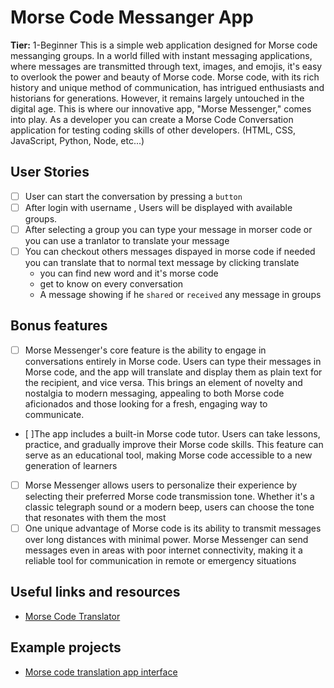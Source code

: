 # Morse Code Messanger App

**Tier:** 1-Beginner
This is a simple web application designed for Morse code messanging groups. In a world filled with instant messaging applications, where messages are transmitted through text, images, and emojis, it's easy to overlook the power and beauty of Morse code. Morse code, with its rich history and unique method of communication, has intrigued enthusiasts and historians for generations. However, it remains largely untouched in the digital age. This is where our innovative app, "Morse Messenger," comes into play.
As a developer you can create a Morse Code Conversation application for testing coding skills of other developers. (HTML, CSS, JavaScript, Python, Node, etc...)

## User Stories

-   [ ] User can start the conversation by pressing a `button`
-   [ ] After login with username , Users will be displayed with available groups.
-   [ ] After selecting a group you can type your message in morser code or you can use a tranlator to translate your message
-   [ ] You can checkout others messages dispayed in morse code if needed you can translate that to normal text message by clicking translate
    -   you can find new word and it's morse code
    -   get to know on every conversation
    -   A message showing if he `shared` or `received` any message in groups

## Bonus features

-   [ ] Morse Messenger's core feature is the ability to engage in conversations entirely in Morse code. Users can type their messages in Morse code, and the app will translate and display them as plain text for the recipient, and vice versa. This brings an element of novelty and nostalgia to modern messaging, appealing to both Morse code aficionados and those looking for a fresh, engaging way to communicate.
-   [ ]The app includes a built-in Morse code tutor. Users can take lessons, practice, and gradually improve their Morse code skills. This feature can serve as an educational tool, making Morse code accessible to a new generation of learners
-   [ ] Morse Messenger allows users to personalize their experience by selecting their preferred Morse code transmission tone. Whether it's a classic telegraph sound or a modern beep, users can choose the tone that resonates with them the most
-   [ ]  One unique advantage of Morse code is its ability to transmit messages over long distances with minimal power. Morse Messenger can send messages even in areas with poor internet connectivity, making it a reliable tool for communication in remote or emergency situations

## Useful links and resources

-   [Morse Code Translator](https://morsecode.world/international/translator.html)
## Example projects
 
-   [Morse code translation app interface](https://www.lexilogos.com/keyboard/morse.htm)